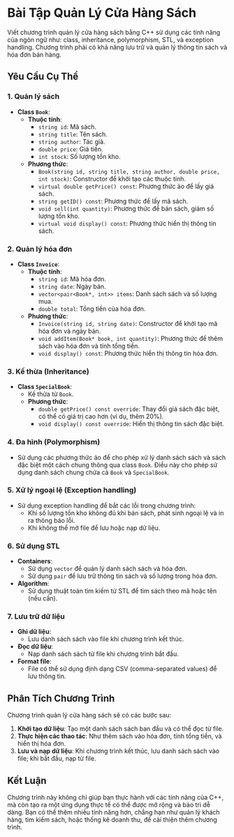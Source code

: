 # Bài Tập Quản Lý Cửa Hàng Sách

Viết chương trình quản lý cửa hàng sách bằng C++ sử dụng các tính năng của ngôn ngữ như: class, inheritance, polymorphism, STL, và exception handling. Chương trình phải có khả năng lưu trữ và quản lý thông tin sách và hóa đơn bán hàng.

## Yêu Cầu Cụ Thể

### 1. Quản lý sách

- **Class `Book`**:
  - **Thuộc tính**:
    - `string id`: Mã sách.
    - `string title`: Tên sách.
    - `string author`: Tác giả.
    - `double price`: Giá tiền.
    - `int stock`: Số lượng tồn kho.
  - **Phương thức**:
    - `Book(string id, string title, string author, double price, int stock)`: Constructor để khởi tạo các thuộc tính.
    - `virtual double getPrice() const`: Phương thức ảo để lấy giá sách.
    - `string getID() const`: Phương thức để lấy mã sách.
    - `void sell(int quantity)`: Phương thức để bán sách, giảm số lượng tồn kho.
    - `virtual void display() const`: Phương thức hiển thị thông tin sách.

### 2. Quản lý hóa đơn

- **Class `Invoice`**:
  - **Thuộc tính**:
    - `string id`: Mã hóa đơn.
    - `string date`: Ngày bán.
    - `vector<pair<Book*, int>> items`: Danh sách sách và số lượng mua.
    - `double total`: Tổng tiền của hóa đơn.
  - **Phương thức**:
    - `Invoice(string id, string date)`: Constructor để khởi tạo mã hóa đơn và ngày bán.
    - `void addItem(Book* book, int quantity)`: Phương thức để thêm sách vào hóa đơn và tính tổng tiền.
    - `void display() const`: Phương thức hiển thị thông tin hóa đơn.

### 3. Kế thừa (Inheritance)

- **Class `SpecialBook`**:
  - Kế thừa từ `Book`.
  - **Phương thức**:
    - `double getPrice() const override`: Thay đổi giá sách đặc biệt, có thể có giá trị cao hơn (ví dụ, thêm 20%).
    - `void display() const override`: Hiển thị thông tin sách đặc biệt.

### 4. Đa hình (Polymorphism)

- Sử dụng các phương thức ảo để cho phép xử lý danh sách sách và sách đặc biệt một cách chung thông qua class `Book`. Điều này cho phép sử dụng danh sách chung chứa cả `Book` và `SpecialBook`.

### 5. Xử lý ngoại lệ (Exception handling)

- Sử dụng exception handling để bắt các lỗi trong chương trình:
  - Khi số lượng tồn kho không đủ khi bán sách, phát sinh ngoại lệ và in ra thông báo lỗi.
  - Khi không thể mở file để lưu hoặc nạp dữ liệu.

### 6. Sử dụng STL

- **Containers**:
  - Sử dụng `vector` để quản lý danh sách sách và hóa đơn.
  - Sử dụng `pair` để lưu trữ thông tin sách và số lượng trong hóa đơn.
- **Algorithm**:
  - Sử dụng thuật toán tìm kiếm từ STL để tìm sách theo mã hoặc tên (nếu cần).

### 7. Lưu trữ dữ liệu

- **Ghi dữ liệu**:
  - Lưu danh sách sách vào file khi chương trình kết thúc.
- **Đọc dữ liệu**:
  - Nạp danh sách sách từ file khi chương trình bắt đầu.
- **Format file**:
  - File có thể sử dụng định dạng CSV (comma-separated values) để lưu thông tin.

## Phân Tích Chương Trình

Chương trình quản lý cửa hàng sách sẽ có các bước sau:

1. **Khởi tạo dữ liệu**: Tạo một danh sách sách ban đầu và có thể đọc từ file.
2. **Thực hiện các thao tác**: Như thêm sách vào hóa đơn, tính tổng tiền, và hiển thị hóa đơn.
3. **Lưu và nạp dữ liệu**: Khi chương trình kết thúc, lưu danh sách sách vào file; khi bắt đầu, nạp từ file.

## Kết Luận

Chương trình này không chỉ giúp bạn thực hành với các tính năng của C++, mà còn tạo ra một ứng dụng thực tế có thể được mở rộng và bảo trì dễ dàng. Bạn có thể thêm nhiều tính năng hơn, chẳng hạn như quản lý khách hàng, tìm kiếm sách, hoặc thống kê doanh thu, để cải thiện thêm chương trình.
